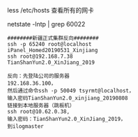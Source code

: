 



less /etc/hosts   查看所有的网卡



netstate -lntp | grep 60022  



```shell
########新疆正式集群反向########
ssh -p 65240 root@localhost 
iPanel_Homed20190531_Xinjiang
ssh root@192.168.7.38
TianShanYun2.0_XinJiang_2019
```



```shell
反向：先登陆公司的服务器
192.168.36.100，
然后通过命令ssh -p 50049 tsyrmt@localhost，
输入密码TianShanYun2.0_xinjiang_20190808
链接到本地服务器（跳板机）
ssh root@10.62.0.38,
输入密码：TianShanYun2.0_XinJiang_2019，
到ilogmaster

```

